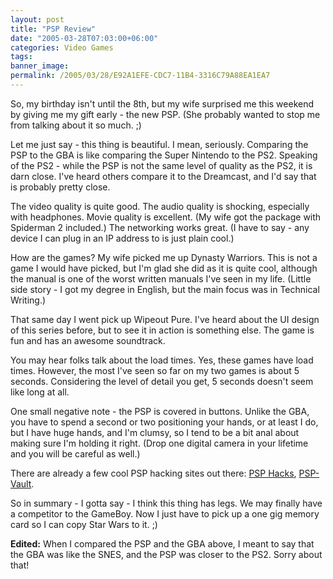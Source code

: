 ```yaml
---
layout: post
title: "PSP Review"
date: "2005-03-28T07:03:00+06:00"
categories: Video Games 
tags: 
banner_image: 
permalink: /2005/03/28/E92A1EFE-CDC7-11B4-3316C79A88EA1EA7
---
```


So, my birthday isn't until the 8th, but my wife surprised me this weekend by giving me my gift early - the new PSP. (She probably wanted to stop me from talking about it so much. ;)

Let me just say - this thing is beautiful. I mean, seriously. Comparing the PSP to the GBA is like comparing the Super Nintendo to the PS2. Speaking of the PS2 - while the PSP is not the same level of quality as the PS2, it is darn close. I've heard others compare it to the Dreamcast, and I'd say that is probably pretty close. 

The video quality is quite good. The audio quality is shocking, especially with headphones. Movie quality is excellent. (My wife got the package with Spiderman 2 included.) The networking works great. (I have to say - any device I can plug in an IP address to is just plain cool.)

How are the games? My wife picked me up Dynasty Warriors. This is not a game I would have picked, but I'm glad she did as it is quite cool, although the manual is one of the worst written manuals I've seen in my life. (Little side story - I got my degree in English, but the main focus was in Technical Writing.)

That same day I went pick up Wipeout Pure. I've heard about the UI design of this series before, but to see it in action is something else. The game is fun and has an awesome soundtrack.

You may hear folks talk about the load times. Yes, these games have load times. However, the most I've seen so far on my two games is about 5 seconds. Considering the level of detail you get, 5 seconds doesn't seem like long at all.

One small negative note - the PSP is covered in buttons. Unlike the GBA, you have to spend a second or two positioning your hands, or at least I do, but I have huge hands, and I'm clumsy, so I tend to be a bit anal about making sure I'm holding it right. (Drop one digital camera in your lifetime and you will be careful as well.)

There are already a few cool PSP hacking sites out there: <a href="http://www.psphacks.net">PSP Hacks</a>, <a href="http://www.psp-vault.com">PSP-Vault</a>.

So in summary - I gotta say - I think this thing has legs. We may finally have a competitor to the GameBoy. Now I just have to pick up a one gig memory card so I can copy Star Wars to it. ;)

<b>Edited:</b> When I compared the PSP and the GBA above, I meant to say that the GBA was like the SNES, and the PSP was closer to the PS2. Sorry about that!